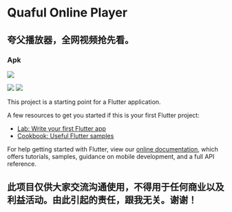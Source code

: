 # Quaful Online Player


## 夸父播放器，全网视频抢先看。

### Apk
![](https://raw.githubusercontent.com/kaina404/flutterDemo/master/1574306235.png)

![](https://raw.githubusercontent.com/kaina404/flutterDemo/master/112110502929_0IMG_0219.png)
![](https://raw.githubusercontent.com/kaina404/flutterDemo/master/112110542562_0IMG_0199.png)

This project is a starting point for a Flutter application.

A few resources to get you started if this is your first Flutter project:

- [Lab: Write your first Flutter app](https://flutter.dev/docs/get-started/codelab)
- [Cookbook: Useful Flutter samples](https://flutter.dev/docs/cookbook)

For help getting started with Flutter, view our
[online documentation](https://flutter.dev/docs), which offers tutorials,
samples, guidance on mobile development, and a full API reference.

## 此项目仅供大家交流沟通使用，不得用于任何商业以及利益活动。由此引起的责任，跟我无关。谢谢！
